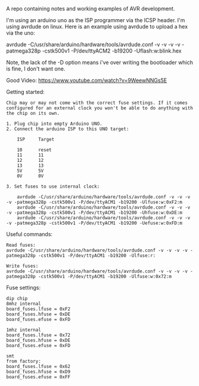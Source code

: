 A repo containing notes and working examples of AVR development.

I'm using an arduino uno as the ISP programmer via the ICSP header. I'm using avrdude on linux. Here is an example using avrdude to upload a hex via the uno:

avrdude -C/usr/share/arduino/hardware/tools/avrdude.conf -v -v -v -v -patmega328p -cstk500v1 -P/dev/ttyACM2 -b19200 -Uflash:w:blink.hex

Note, the lack of the -D option means i've over writing the bootloader which is fine, I don't want one.

Good Video: https://www.youtube.com/watch?v=9WeewNNGs5E

Getting started:

	Chip may or may not come with the correct fuse settings. If it comes configured for an external clock you won't be able to do anything with the chip on its own.

	1. Plug chip into empty Arduino UNO.
	2. Connect the arduino ISP to this UNO target:

		ISP		Target

		10		reset
		11		11
		12		12
		13		13
		5V		5V
		0V		0V	

	3. Set fuses to use internal clock:

		avrdude -C/usr/share/arduino/hardware/tools/avrdude.conf -v -v -v -v -patmega328p -cstk500v1 -P/dev/ttyACM1 -b19200 -Ulfuse:w:0xF2:m
		avrdude -C/usr/share/arduino/hardware/tools/avrdude.conf -v -v -v -v -patmega328p -cstk500v1 -P/dev/ttyACM1 -b19200 -Uhfuse:w:0xDE:m
		avrdude -C/usr/share/arduino/hardware/tools/avrdude.conf -v -v -v -v -patmega328p -cstk500v1 -P/dev/ttyACM1 -b19200 -Uefuse:w:0xFD:m	


Useful commands:

	Read fuses:
	avrdude -C/usr/share/arduino/hardware/tools/avrdude.conf -v -v -v -v -patmega328p -cstk500v1 -P/dev/ttyACM1 -b19200 -Ulfuse:r:

	Write fuses:
	avrdude -C/usr/share/arduino/hardware/tools/avrdude.conf -v -v -v -v -patmega328p -cstk500v1 -P/dev/ttyACM1 -b19200 -Ulfuse:w:0x72:m


Fuse settings:

	dip chip
	8mhz internal
	board_fuses.lfuse = 0xF2
	board_fuses.hfuse = 0xDE
	board_fuses.efuse = 0xFD

	1mhz internal
	board_fuses.lfuse = 0x72
	board_fuses.hfuse = 0xDE
	board_fuses.efuse = 0xFD

	smt
	from factory:
	board_fuses.lfuse = 0x62
	board_fuses.hfuse = 0xD9
	board_fuses.efuse = 0xFF
